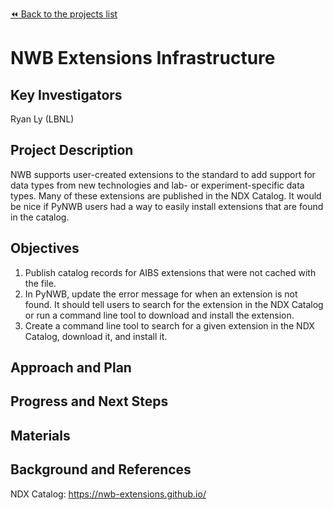 [:rewind: Back to the projects list](../../README.md#ProjectsList)

<!-- For information on how to write GitHub .md files see https://guides.github.com/features/mastering-markdown/ -->

# NWB Extensions Infrastructure

## Key Investigators

Ryan Ly (LBNL)

## Project Description

NWB supports user-created extensions to the standard to add support for data types from new technologies and lab- or experiment-specific data types. Many of these extensions are published in the NDX Catalog. It would be nice if PyNWB users had a way to easily install extensions that are found in the catalog.

## Objectives

<!-- Briefly describe the objectives of your project. What would you like to achive?-->

1. Publish catalog records for AIBS extensions that were not cached with the file.
2. In PyNWB, update the error message for when an extension is not found. It should tell users to search for the extension in the NDX Catalog or run a command line tool to download and install the extension.
3. Create a command line tool to search for a given extension in the NDX Catalog, download it, and install it.
<!-- 1. Objective B. Describe it in 1-2 sentences.-->
<!-- 1. ...-->

## Approach and Plan

<!-- 1. Describe the steps of your planned approach to reach the objectives.-->
<!-- 1. ... -->
<!-- 1. ... -->

## Progress and Next Steps

<!--Populate this section as you are making progress before/during/after the hackathon-->
<!--Describe the progress you have made on the project,e.g., which objectives you have achieved and how.-->
<!--Describe the next steps you are planing to take to complete the project.-->

## Materials

<!--If available add links to the materials relevant to the project, e.g., the code generated for the project or data used-->
<!--If available add pictures and links to videos that demonstrate what has been accomplished.-->
<!--![Description of picture](Example2.jpg)-->

## Background and References

NDX Catalog: https://nwb-extensions.github.io/

<!--Use this space for information that may help people better understand your project, like links to papers, source code, or data ,e.g:-->
<!-- - Source code: https://github.com/YourUser/YourRepository -->
<!-- - Documentation: https://link.to.docs -->
<!-- - Test data: https://link.to.test.data -->


